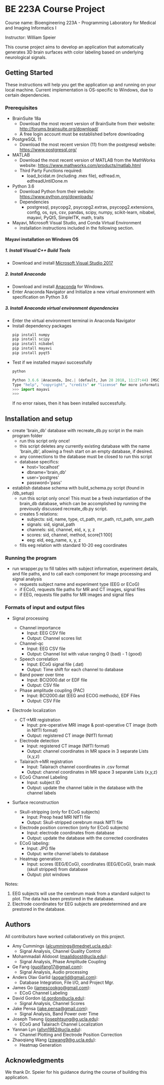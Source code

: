 # BE 223A Course Project

Course name: Bioengineering 223A - Programming Laboratory for Medical and Imaging Informatics I

Instructor: William Speier 

This course project aims to develop an application that automatically generates 3D brain surfaces with color labeling based on underlying neurological signals. 

## Getting Started

These instructions will help you get the application up and running on your local machine. Current implementation is 
OS-specific to Windows, due to certain dependencies.

### Prerequisites

- BrainSuite 18a 
    - Download the most recent version of BrainSuite from their website: http://forums.brainsuite.org/download/
    - A free login account must be established before downloading
- PostgreSQL 11
    - Download the most recent version (11) from the postgresql website: https://www.postgresql.org/
- MATLAB
    - Download the most recent version of MATLAB from the MathWorks website: https://www.mathworks.com/products/matlab.html
    - Third Party Functions required:
        - load_bcidat.m (including .mex file), edfread.m, edfreadUntilDone.m
- Python 3.6
    - Download Python from their website: https://www.python.org/downloads/
    - Dependencies
        - postgresql, psycopg2, psycopg2.extras, psycopg2.extensions, config, os, sys, csv, pandas, scipy, numpy, scikit-learn, 
        nibabel, mayavi, PyQt5, SimpleITK, math, traits
- Mayavi, Microsoft Visual Studio, and Conda Virtual Environment 
    - installation instructions included in the following section.
        
        
#### Mayavi installation on Windows OS
##### 1. Install Visual C++ Build Tools
 - Download and install [Microsoft Visual Studio 2017](https://visualstudio.microsoft.com/downloads/)

##### 2. Install Anaconda
- Download and install [Anaconda](https://www.anaconda.com/download/) for Windows. 
- Enter Anaconda Navigator and Initialize a new virtual environment with specification on Python 3.6

##### 3. Install Anaconda virtual environment dependencies
- Enter the virtual environment terminal in Anaconda Navigator
- Install dependency packages
    ```sh
    pip install numpy
    pip install scipy
    pip install nibabel
    pip install mayavi
    pip install pyqt5
    ```
- Test if we installed mayavi successfully
    ```sh
    python
    ```
    ```python
    Python 3.6.6 |Anaconda, Inc.| (default, Jun 28 2018, 11:27:44) [MSC v.1900 64 bit (AMD64)] on win32
    Type "help", "copyright", "credits" or "license" for more information.
    >>> import mayavi
    >>>
    ```
    If no error raises, then it has been installed successfully.

## Installation and setup
- create 'brain_db' database with recreate_db.py script in the main program folder
    - run this script only once! 
    - this script deletes any currently existing database with the name 'brain_db', allowing a 
    fresh start on an empty database, if desired.
    - any connections to the database must be closed to run this script
    - database specifics:
        - host='localhost'
        - dbname='brain_db'
        - user='postgres'
        - password='pass'
- establish database schema with build_schema.py script (found in /db_setup)
    - run this script only once! This must be a fresh instantiation of the brain_db database, which can be accomplished 
    by running the previously discussed recreate_db.py script.
    - creates 5 relations:
        - subjects: sid, name, type, ct_path, mr_path, rct_path, smr_path
        - signals: sid, signal_path
        - channels: sid, channel, eid, x, y, z
        - scores: sid, channel, method, score[1:100]
        - eeg: eid, eeg_name, x, y, z
    - fills eeg relation with standard 10-20 eeg coordinates



### Running the program
- run wrapper.py to fill tables with subject information, experiment details, and file paths, and to call each component
for image processing and signal analysis
    - requests subject name and experiment type (EEG or ECoG)
    - if ECoG, requests file paths for MR and CT images, signal files
    - if EEG, requests file paths for MR images and signal files

### Formats of input and output files

- Signal processing
    - Channel importance
        - Input: EEG CSV file
        - Output: Channel scores list
    - Channel-qc
        - Input: EEG CSV file
        - Output: Channel list with value ranging 0 (bad) - 1 (good)
    - Speech correlation
        - Input: ECoG signal file (.dat)
        - Output: Time shift for each channel to database
    - Band power over time
        - Input: BCI2000.dat or EDF file
        - Output: CSV file
    - Phase amplitude coupling (PAC)
        - Input: BCI2000.dat (EEG and ECOG methods), EDF Files
        - Output: CSV File
        
- Electrode localization
    - CT->MR registration
        - Input: pre-operative MRI image & post-operative CT image (both in NIfTI format)
        - Output: registered CT image (NIfTI format)
    - Electrode detection
        - Input: registered CT image (NIfTI format)
        - Output: channel coordinates in MR space in 3 separate Lists (x,y,z)
    - Talairach->MR registration
        - Input: Talairach channel coordinates in .csv format
        - Output: channel coordinates in MR space 3 separate Lists (x,y,z)
    - ECoG Channel Labeling
        - Input: subject ID
        - Output: update the channel table in the database with the channel labels

- Surface reconstruction
    - Skull-stripping (only for ECoG subjects)
        - Input: Preop head MRI NIfTI file
        - Output: Skull-stripped cerebrum mask NIfTI file
    - Electrode position correction (only for ECoG subjects)
        - Input: electrode coordinates from database 
        - Output: update the database with the corrected coordinates
    - ECoG labeling:
        - Input: JPG file
        - Output: write channel labels to database
    - Heatmap generation:
        - Input: scores (EEG/ECoG), coordinates (EEG/ECoG), brain mask (skull stripped) from database
        - Output: plot windows
        

Notes:
1. EEG subjects will use the cerebrum mask from a standard subject to plot. The data has been prestored in the database. 
2. Electrode coordinates for EEG subjects are predetermined and are prestored in the database. 

    
## Authors
All contributors have worked collaboratively on this project.
* Amy Cummings (alcummings@mednet.ucla.edu): 
    * Signal Analysis, Channel Quality Control
* Mohammadali Alidoost (maalidoost@ucla.edu): 
    * Signal Analysis, Phase Amplitude Coupling
* Ge Fang (guojifang17@gmail.com): 
    * Signal Analysis, Audio processing
* Anders Olav Garlid (aogarlid@gmail.com): 
    * Database Integration, File I/O, and Project Mgr.
* James Go (jamescookgo@gmail.com): 
    * ECoG Channel Labeling
* David Gordon (d.gordon@ucla.edu): 
    * Signal Analysis, Channel Scores
* Jake Pensa (jake.pensa@gmail.com): 
    * Signal Analysis, Band Power over Time
* Joseph Tseung (josephtsung@g.ucla.edu):  
    * ECoG and Talairach Channel Localization
* Yannan Lyn (allyn1982@ucla.edu): 
    * Channel Plotting and Electrode Position Correction
* Zhaoqiang Wang (zqwang9@g.ucla.edu): 
    * Heatmap Generation
  


## Acknowledgments

We thank Dr. Speier for his guidance during the course of building this application.  
